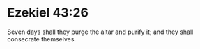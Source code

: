 # Ezekiel 43:26

Seven days shall they purge the altar and purify it; and they shall consecrate themselves.